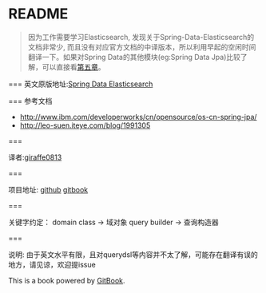 # README

>因为工作需要学习Elasticsearch, 发现关于Spring-Data-Elasticsearch的文档非常少, 而且没有对应官方文档的中译版本，所以利用早起的空闲时间翻译一下。如果对Spring Data的其他模块(eg:Spring Data Jpa)比较了解，可以直接看[第五章](5/README.md)。

===
英文原版地址:[Spring Data Elasticsearch](http://docs.spring.io/spring-data/elasticsearch/docs/current/reference/html)

===
参考文档

* http://www.ibm.com/developerworks/cn/opensource/os-cn-spring-jpa/
* http://leo-suen.iteye.com/blog/1991305

===

译者:[giraffe0813](https://github.com/giraffe0813)

===

项目地址:
[github](https://github.com/giraffe0813/Spring-Data-Elasticsearch)
[gitbook](https://www.gitbook.com/book/giraffe0813/spring-data-elasticsearch/details)

===

关键字约定：
domain class -> 域对象
query builder -> 查询构造器

===

说明:
由于英文水平有限，且对querydsl等内容并不太了解，可能存在翻译有误的地方，请见谅，欢迎提issue





This is a book powered by [GitBook](https://github.com/GitbookIO/gitbook).

